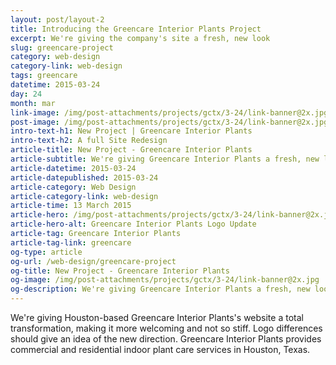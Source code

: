 ```yaml
---
layout: post/layout-2
title: Introducing the Greencare Interior Plants Project
excerpt: We're giving the company's site a fresh, new look
slug: greencare-project
category: web-design
category-link: web-design
tags: greencare
datetime: 2015-03-24
day: 24
month: mar
link-image: /img/post-attachments/projects/gctx/3-24/link-banner@2x.jpg
post-image: /img/post-attachments/projects/gctx/3-24/link-banner@2x.jpg
intro-text-h1: New Project | Greencare Interior Plants
intro-text-h2: A full Site Redesign
article-title: New Project - Greencare Interior Plants
article-subtitle: We're giving Greencare Interior Plants a fresh, new look
article-datetime: 2015-03-24
article-datepublished: 2015-03-24
article-category: Web Design
article-category-link: web-design
article-time: 13 March 2015
article-hero: /img/post-attachments/projects/gctx/3-24/link-banner@2x.jpg
article-hero-alt: Greencare Interior Plants Logo Update
article-tag: Greencare Interior Plants
article-tag-link: greencare
og-type: article
og-url: /web-design/greencare-project
og-title: New Project - Greencare Interior Plants
og-image: /img/post-attachments/projects/gctx/3-24/link-banner@2x.jpg
og-description: We're giving Greencare Interior Plants a fresh, new look
---
```

<p>We're giving Houston-based Greencare Interior Plants's website a total transformation, making it more welcoming and not so stiff. Logo differences should give an idea of the new direction. Greencare Interior Plants provides commercial and residential indoor plant care services in Houston, Texas.</p>
<!-- <article id="greencare-project">
	<div class="row side-padding text-center" id="two">
		<p>UPDATE JUNE 2015 :: <br>The redesigned site is complete! Coded in the latest web technologies, the website adapts beautifully on any device.</p>
		<h3><a href="http://greencaretx.com" class="underlined header" target="_blank">www.GreencareTX.com</a></h3>
	</div>
	<br>
	<hr>
	<br>
	<div class="row side-padding margin-bottom" id="one">
		<figure>
			<img src="{{ site.blog_cdn }}/img/post-attachments/projects/gctx/3-24/link-banner@2x.jpg" alt="The Greencare Interior Plants logo update">
			<figcaption>The Greencare Interior Plants logo update</figcaption>
		</figure>
		<div class="verbiage">
			<p>We're giving Houston-based Greencare Interior Plants's website a total transformation, making it more welcoming and not so stiff. Logo differences should give an idea of the new direction. Greencare Interior Plants provides commercial and residential indoor plant care services in Houston, Texas.</p>
			<a href="http://greencaretx.com" class="underlined header" target="_blank">www.GreencareTX.com</a>
		</div>
	</div>
</article> -->